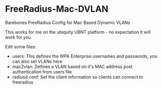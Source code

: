 # FreeRadius-Mac-DVLAN
Barebones FreeRadius Config for Mac Based Dynamic VLANs

This works for me on the ubiquity UBNT platform - no expectation it will work for you.

Edit some files:

- users: This defines the WPA Enterprise usernames and passwords, you can also set VLANs here
- mac2vlan: Defines a VLAN based on it's MAC address post authentication from users file
- radiusd.conf: Set the client information so clients can connect to freeradius

